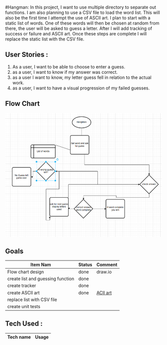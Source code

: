 #Hangman:
In this project, I want to use multiple directory to separate out functions. I am also planning to
use a CSV file to load the word list. This will also be the first time I attempt the use of ASCII art.
I plan to start with a static list of words. One of these words will then be chosen at random from there, the user will
be asked to guess a letter. After I will add tracking of success or failure and ASCII art. Once these steps are complete
I will replace the static list with the CSV file.

## User Stories :

1. As a user, I want to be able to choose to enter a guess.
2. as a user, I want to know if my answer was correct.
3. as a user I want to know, my letter guess fell in relation to the actual work.
4. as a user, I want to have a visual progression of my failed guesses.

## Flow Chart

![Screenshot_20240225_101231.png](resources/Screenshot_20240225_101231.png)

## Goals

| Item Nam                          | Status | Comment                                                                          |
|-----------------------------------|--------|----------------------------------------------------------------------------------|
| Flow chart design                 | done   | draw.io                                                                          |
| create list and guessing function | done   |                                                                                  |
| create tracker                    | done   |                                                                                  |
| create ASCII art                  | done   | [ACII art](https://gist.github.com/chrishorton/8510732aa9a80a03c829b09f12e20d9c) |
| replace list with CSV file        |        |                                                                                  |
| create unit tests                 |        |                                                                                  |

## Tech Used :

| Tech name | Usage |
|-----------|-------|
